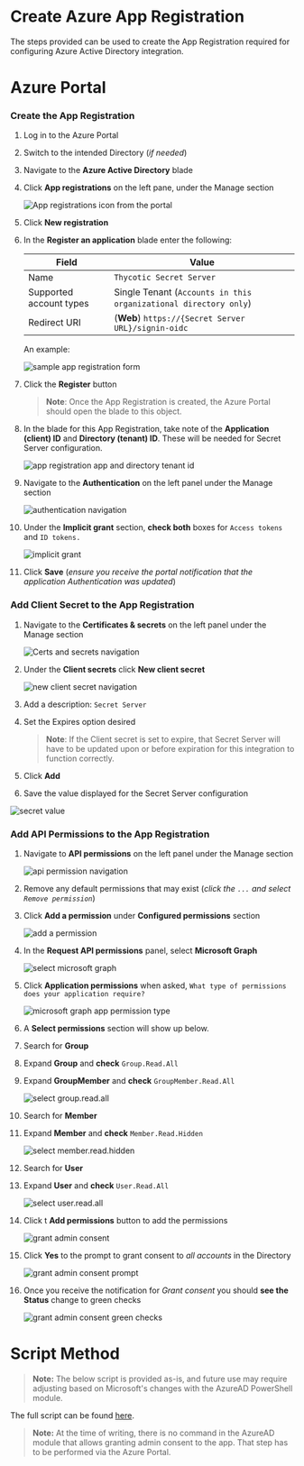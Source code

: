 [title]: # (Create an Azure App Registration)
[tags]: # (Azure, Azure Active Directory)
[priority]: # (1002)

# Create Azure App Registration

The steps provided can be used to create the App Registration required for configuring Azure Active Directory integration.

# Azure Portal

### Create the App Registration

1. Log in to the Azure Portal
1. Switch to the intended Directory (_if needed_)
1. Navigate to the **Azure Active Directory** blade
1. Click **App registrations** on the left pane, under the Manage section

   ![App registrations icon from the portal](./images/appregistration_icon.png)

1. Click **New registration**
1. In the **Register an application** blade enter the following:

   | Field | Value |
   | -------------- | ------------------- |
   | Name | `Thycotic Secret Server` |
   | Supported account types | Single Tenant (`Accounts in this organizational directory only`) |
   | Redirect URI | (**Web**) `https://{Secret Server URL}/signin-oidc` |

   An example:

   ![sample app registration form](./images/appregistration_sample.png)

1. Click the **Register** button

   > **Note**: Once the App Registration is created, the Azure Portal should open the blade to this object.

1. In the blade for this App Registration, take note of the **Application (client) ID** and **Directory (tenant) ID**. These will be needed for Secret Server configuration.

   ![app registration app and directory tenant id](./images/appregistration_ids.png)

1. Navigate to the **Authentication** on the left panel under the Manage section

   ![authentication navigation](./images/appregistration_auth.png)

1. Under the **Implicit grant** section, **check both** boxes for `Access tokens` and `ID tokens.`

   ![implicit grant](./images/appregistration_auth_implicitgrant.png)

1. Click **Save** (_ensure you receive the portal notification that the application Authentication was updated_)

### Add Client Secret to the App Registration

1. Navigate to the **Certificates & secrets** on the left panel under the Manage section

   ![Certs and secrets navigation](./images/appregistration_certnsecrets.png)

1. Under the **Client secrets** click **New client secret**

   ![new client secret navigation](./images/appregistration_certnsecrets_newclientsecret.png)

1. Add a description: `Secret Server`
1. Set the Expires option desired
   > **Note**: If the Client secret is set to expire, that Secret Server will have to be updated upon or before expiration for this integration to function correctly.

1. Click **Add**
1. Save the value displayed for the Secret Server configuration

![secret value](./images/appregistration_certnsecrets_secretvalue.png)

### Add API Permissions to the App Registration

1. Navigate to **API permissions** on the left panel under the Manage section

   ![api permission navigation](./images/appregistration_api.png)

1. Remove any default permissions that may exist (_click the `...` and select `Remove permission`_)

1. Click **Add a permission** under **Configured permissions** section

   ![add a permission](./images/appregistration_api_addperm.png)

1. In the **Request API permissions** panel, select **Microsoft Graph**

   ![select microsoft graph](./images/appregistration_api_requestperm.png)

1. Click **Application permissions** when asked, `What type of permissions does your application require?`

   ![microsoft graph app permission type](./images/appregistration_api_msgraphappperm.png)

1. A **Select permissions** section will show up below.

1. Search for **Group**
1. Expand **Group** and **check** `Group.Read.All`
1. Expand **GroupMember** and **check** `GroupMember.Read.All`

   ![select group.read.all](./images/appregistration_api_msgraphgroup_readall.png)

1. Search for **Member**
1. Expand **Member** and **check** `Member.Read.Hidden`

   ![select member.read.hidden](./images/appregistration_api_msgraphmember_readhidden.png)

1. Search for **User**
1. Expand **User** and **check** `User.Read.All`

   ![select user.read.all](./images/appregistration_api_msgraphmember_userreadall.png)

1. Click t **Add permissions** button to add the permissions

   ![grant admin consent](./images/appregistration_api_grantadminconsent.png)

1. Click **Yes** to the prompt to grant consent to _all accounts_ in the Directory

   ![grant admin consent prompt](./images/appregistration_api_grantadminconsent_prompt.png)

1. Once you receive the notification for _Grant consent_ you should **see the Status** change to green checks

   ![grant admin consent green checks](./images/appregistration_api_grantadminconsent_green.png)

# Script Method

> **Note:** The below script is provided as-is, and future use may require adjusting based on Microsoft's changes with the AzureAD PowerShell module.

The full script can be found [here](./scripts/azuread_sample.ps1).

> **Note:** At the time of writing, there is no command in the AzureAD module that allows granting admin consent to the app. That step has to be performed via the Azure Portal.

